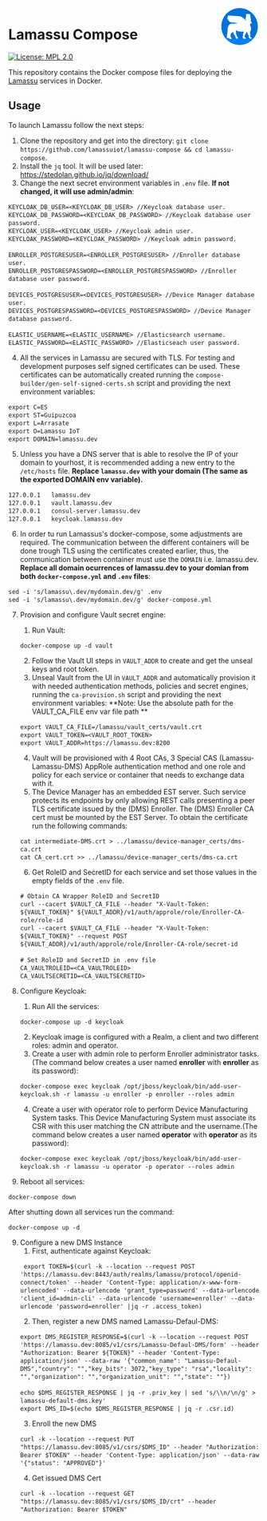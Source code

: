 <a href="https://www.lamassu.io/">
    <img src="logo.png" alt="Lamassu logo" title="Lamassu" align="right" height="80" />
</a>

Lamassu Compose
===================
[![License: MPL 2.0](https://img.shields.io/badge/License-MPL%202.0-blue.svg)](http://www.mozilla.org/MPL/2.0/index.txt)

This repository contains the Docker compose files for deploying the [Lamassu](https://www.lamassu.io) services in Docker.

## Usage
To launch Lamassu follow the next steps:
1. Clone the repository and get into the directory: `git clone https://github.com/lamassuiot/lamassu-compose && cd lamassu-compose`.
2. Install the `jq` tool. It will be used later: https://stedolan.github.io/jq/download/ 
3. Change the next secret environment variables in `.env` file. **If not changed, it will use admin/admin**:

```
KEYCLOAK_DB_USER=<KEYCLOAK_DB_USER> //Keycloak database user.
KEYCLOAK_DB_PASSWORD=<KEYCLOAK_DB_PASSWORD> //Keycloak database user password.
KEYCLOAK_USER=<KEYCLOAK_USER> //Keycloak admin user.
KEYCLOAK_PASSWORD=<KEYCLOAK_PASSWORD> //Keycloak admin password.

ENROLLER_POSTGRESUSER=<ENROLLER_POSTGRESUSER> //Enroller database user.
ENROLLER_POSTGRESPASSWORD=<ENROLLER_POSTGRESPASSWORD> //Enroller database user password.

DEVICES_POSTGRESUSER=<DEVICES_POSTGRESUSER> //Device Manager database user.
DEVICES_POSTGRESPASSWORD=<DEVICES_POSTGRESPASSWORD> //Device Manager database password.

ELASTIC_USERNAME=<ELASTIC_USERNAME> //Elasticsearch username.
ELASTIC_PASSWORD=<ELASTIC_PASSWORD> //Elasticseach user password.
```

4. All the services in Lamassu are secured with TLS. For testing and development purposes self signed certificates can be used. These certificates can be automatically created running the `compose-builder/gen-self-signed-certs.sh` script and providing the next environment variables:
```
export C=ES
export ST=Guipuzcoa
export L=Arrasate
export O=Lamassu IoT
export DOMAIN=lamassu.dev
```

5. Unless you have a DNS server that is able to resolve the IP of your domain to yourhost, it is recommended adding a new entry to the `/etc/hosts` file. **Replace `lamassu.dev` with your domain (The same as the exported DOMAIN env variable).**  
```
127.0.0.1   lamassu.dev
127.0.0.1   vault.lamassu.dev
127.0.0.1   consul-server.lamassu.dev
127.0.0.1   keycloak.lamassu.dev
```

6. In order tu run Lamassus's docker-compose, some adjustments are required. The communication between the different containers will be done trough TLS using the certificates created earlier, thus, the communication between container must use the `DOMAIN` i.e. lamassu.dev. **Replace all domain ocurrences of lamassu.dev to your domian from both `docker-compose.yml` and `.env` files**:

```
sed -i 's/lamassu\.dev/mydomain.dev/g' .env
sed -i 's/lamassu\.dev/mydomain.dev/g' docker-compose.yml
```
 
7. Provision and configure Vault secret engine:
    1. Run Vault: 
    ```
    docker-compose up -d vault
    ``` 
    2. Follow the Vault UI steps in `VAULT_ADDR` to create and get the unseal keys and root token.
    3. Unseal Vault from the UI in `VAULT_ADDR` and automatically provision it with needed authentication methods, policies and secret engines, running the `ca-provision.sh` script and providing the next environment variables:
    **Note: Use the absolute path for the VAULT_CA_FILE env var file path **
    ```
    export VAULT_CA_FILE=/lamassu/vault_certs/vault.crt
    export VAULT_TOKEN=<VAULT_ROOT_TOKEN>
    export VAULT_ADDR=https://lamassu.dev:8200
    ```
    4. Vault will be provisioned with 4 Root CAs, 3 Special CAS (Lamassu-Lamassu-DMS) AppRole authentication method and one role and policy for each service or container that needs to exchange data with it. 
    5. The Device Manager has an embedded EST server. Such service protects its endpoints by only allowing REST calls presenting a peer TLS certificate issued by the (DMS) Enroller. The (DMS) Enroller CA cert must be mounted by the EST Server. To obtain the certificate run the following commands:
    ```
    cat intermediate-DMS.crt > ../lamassu/device-manager_certs/dms-ca.crt
    cat CA_cert.crt >> ../lamassu/device-manager_certs/dms-ca.crt
    ```
    6. Get RoleID and SecretID for each service and set those values in the empty fields of the `.env` file.
    ```
    # Obtain CA Wrapper RoleID and SecretID
    curl --cacert $VAULT_CA_FILE --header "X-Vault-Token: ${VAULT_TOKEN}" ${VAULT_ADDR}/v1/auth/approle/role/Enroller-CA-role/role-id
    curl --cacert $VAULT_CA_FILE --header "X-Vault-Token: ${VAULT_TOKEN}" --request POST ${VAULT_ADDR}/v1/auth/approle/role/Enroller-CA-role/secret-id 

    # Set RoleID and SecretID in .env file
    CA_VAULTROLEID=<CA_VAULTROLEID>
    CA_VAULTSECRETID=<CA_VAULTSECRETID>
    ```
    
8. Configure Keycloak:
    1. Run All the services: 
    ```
    docker-compose up -d keycloak
    ```
    2. Keycloak image is configured with a Realm, a client and two different roles: admin and operator.
    3. Create a user with admin role to perform Enroller administrator tasks. (The command below creates a user named **enroller** with **enroller** as its password):
    ```
    docker-compose exec keycloak /opt/jboss/keycloak/bin/add-user-keycloak.sh -r lamassu -u enroller -p enroller --roles admin
    ```
    4. Create a user with operator role to perform Device Manufacturing System tasks. This Device Manufacturing System must associate its CSR with this user matching the CN attribute and the username.(The command below creates a user named **operator** with **operator** as its password):
    ```
    docker-compose exec keycloak /opt/jboss/keycloak/bin/add-user-keycloak.sh -r lamassu -u operator -p operator --roles admin
    ```
    
9. Reboot all services:
```
docker-compose down
```
After shutting down all services run the command:
```
docker-compose up -d
```
9. Configure a new DMS Instance
    1. First, authenticate against Keycloak:
    ```
     export TOKEN=$(curl -k --location --request POST 'https://lamassu.dev:8443/auth/realms/lamassu/protocol/openid-connect/token' --header 'Content-Type: application/x-www-form-urlencoded' --data-urlencode 'grant_type=password' --data-urlencode 'client_id=admin-cli' --data-urlencode 'username=enroller' --data-urlencode 'password=enroller' |jq -r .access_token)
    ```
    2. Then, register a new DMS named Lamassu-Defaul-DMS:   
    ```    
    export DMS_REGISTER_RESPONSE=$(curl -k --location --request POST 'https://lamassu.dev:8085/v1/csrs/Lamassu-Defaul-DMS/form' --header "Authorization: Bearer ${TOKEN}" --header 'Content-Type: application/json' --data-raw '{"common_name": "Lamassu-Defaul-DMS","country": "","key_bits": 3072,"key_type": "rsa","locality": "","organization": "","organization_unit": "","state": ""})
    
    echo $DMS_REGISTER_RESPONSE | jq -r .priv_key | sed 's/\\n/\n/g' > lamassu-default-dms.key'
    export DMS_ID=$(echo $DMS_REGISTER_RESPONSE | jq -r .csr.id)

    ```
    3. Enroll the new DMS
    ```
    curl -k --location --request PUT "https://lamassu.dev:8085/v1/csrs/$DMS_ID" --header "Authorization: Bearer $TOKEN" --header 'Content-Type: application/json' --data-raw '{"status": "APPROVED"}'
    ```
    4. Get issued DMS Cert
    ```
    curl -k --location --request GET "https://lamassu.dev:8085/v1/csrs/$DMS_ID/crt" --header "Authorization: Bearer $TOKEN"     
    ```
